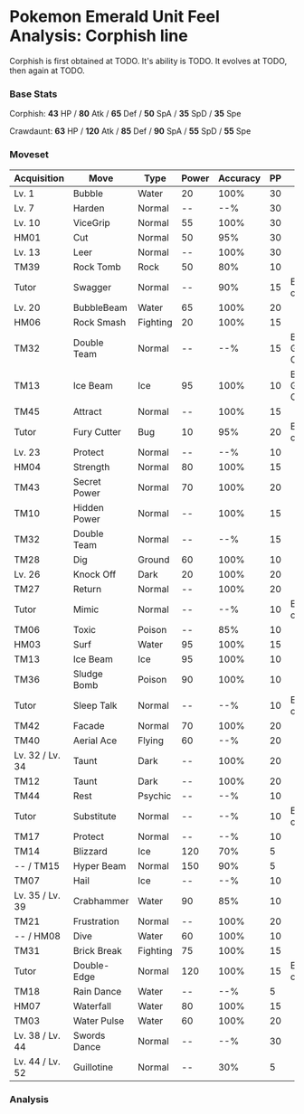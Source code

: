 # Pokemon Emerald Unit Feel Analysis: Corphish line

Corphish is first obtained at TODO. It's ability is TODO. It evolves at TODO, then again at TODO.

### Base Stats

Corphish: **43** HP / **80** Atk / **65** Def / **50** SpA / **35** SpD / **35** Spe

Crawdaunt: **63** HP / **120** Atk / **85** Def / **90** SpA / **55** SpD / **55** Spe

### Moveset

|Acquisition    |Move        |Type    |Power|Accuracy|PP |Notes                    |
|---            |---         |---     |---  |---     |---|---                      |
|Lv. 1          |Bubble      |Water   |20   |100%    |30 |                         |
|Lv. 7          |Harden      |Normal  |--   |--%     |30 |                         |
|Lv. 10         |ViceGrip    |Normal  |55   |100%    |30 |                         |
|HM01           |Cut         |Normal  |50   |95%     |30 |                         |
|Lv. 13         |Leer        |Normal  |--   |100%    |30 |                         |
|TM39           |Rock Tomb   |Rock    |50   |80%     |10 |                         |
|Tutor          |Swagger     |Normal  |--   |90%     |15 |Emerald only             |
|Lv. 20         |BubbleBeam  |Water   |65   |100%    |20 |                         |
|HM06           |Rock Smash  |Fighting|20   |100%    |15 |                         |
|TM32           |Double Team |Normal  |--   |--%     |15 |Buy at Game Corner       |
|TM13           |Ice Beam    |Ice     |95   |100%    |10 |Buy at Game Corner       |
|TM45           |Attract     |Normal  |--   |100%    |15 |                         |
|Tutor          |Fury Cutter |Bug     |10   |95%     |20 |Emerald only             |
|Lv. 23         |Protect     |Normal  |--   |--%     |10 |                         |
|HM04           |Strength    |Normal  |80   |100%    |15 |                         |
|TM43           |Secret Power|Normal  |70   |100%    |20 |                         |
|TM10           |Hidden Power|Normal  |--   |100%    |15 |                         |
|TM32           |Double Team |Normal  |--   |--%     |15 |                         |
|TM28           |Dig         |Ground  |60   |100%    |10 |                         |
|Lv. 26         |Knock Off   |Dark    |20   |100%    |20 |                         |
|TM27           |Return      |Normal  |--   |100%    |20 |                         |
|Tutor          |Mimic       |Normal  |--   |--%     |10 |Emerald only             |
|TM06           |Toxic       |Poison  |--   |85%     |10 |                         |
|HM03           |Surf        |Water   |95   |100%    |15 |                         |
|TM13           |Ice Beam    |Ice     |95   |100%    |10 |                         |
|TM36           |Sludge Bomb |Poison  |90   |100%    |10 |                         |
|Tutor          |Sleep Talk  |Normal  |--   |--%     |10 |Emerald only             |
|TM42           |Facade      |Normal  |70   |100%    |20 |                         |
|TM40           |Aerial Ace  |Flying  |60   |--%     |20 |                         |
|Lv. 32 / Lv. 34|Taunt       |Dark    |--   |100%    |20 |                         |
|TM12           |Taunt       |Dark    |--   |100%    |20 |                         |
|TM44           |Rest        |Psychic |--   |--%     |10 |                         |
|Tutor          |Substitute  |Normal  |--   |--%     |10 |Emerald only             |
|TM17           |Protect     |Normal  |--   |--%     |10 |                         |
|TM14           |Blizzard    |Ice     |120  |70%     |5  |                         |
|-- / TM15      |Hyper Beam  |Normal  |150  |90%     |5  |                         |
|TM07           |Hail        |Ice     |--   |--%     |10 |                         |
|Lv. 35 / Lv. 39|Crabhammer  |Water   |90   |85%     |10 |                         |
|TM21           |Frustration |Normal  |--   |100%    |20 |                         |
|-- / HM08      |Dive        |Water   |60   |100%    |10 |                         |
|TM31           |Brick Break |Fighting|75   |100%    |15 |                         |
|Tutor          |Double-Edge |Normal  |120  |100%    |15 |Emerald only             |
|TM18           |Rain Dance  |Water   |--   |--%     |5  |                         |
|HM07           |Waterfall   |Water   |80   |100%    |15 |                         |
|TM03           |Water Pulse |Water   |60   |100%    |20 |                         |
|Lv. 38 / Lv. 44|Swords Dance|Normal  |--   |--%     |30 |                         |
|Lv. 44 / Lv. 52|Guillotine  |Normal  |--   |30%     |5  |                         |

### Analysis